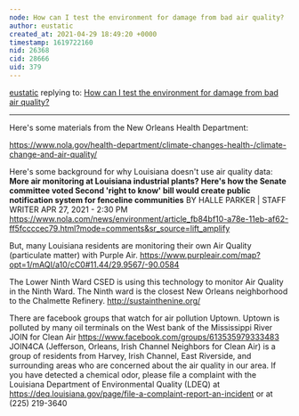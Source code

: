 ```yaml
---
node: How can I test the environment for damage from bad air quality?
author: eustatic
created_at: 2021-04-29 18:49:20 +0000
timestamp: 1619722160
nid: 26368
cid: 28666
uid: 379
---
```




[eustatic](../profile/eustatic) replying to: [How can I test the environment for damage from bad air quality?](../notes/damion_jackson/04-27-2021/how-can-i-test-the-environment-for-damage-from-bad-air-quality)

----
Here's some materials from the New Orleans Health Department:

https://www.nola.gov/health-department/climate-changes-health-/climate-change-and-air-quality/

Here's some background for why Louisiana doesn't use air quality data:
**More air monitoring at Louisiana industrial plants? Here's how the Senate committee voted
Second 'right to know' bill would create public notification system for fenceline communities**
BY HALLE PARKER | STAFF WRITER APR 27, 2021 - 2:30 PM
https://www.nola.com/news/environment/article_fb84bf10-a78e-11eb-af62-ff5fccccec79.html?mode=comments&sr_source=lift_amplify

But, many Louisiana residents are monitoring their own Air Quality (particulate matter) with Purple Air. 
https://www.purpleair.com/map?opt=1/mAQI/a10/cC0#11.44/29.9567/-90.0584

 The Lower Ninth Ward CSED is using this technology to monitor Air Quality in the Ninth Ward. The Ninth ward is the closest New Orleans neighborhood to the Chalmette Refinery.
http://sustainthenine.org/

There are facebook groups that watch for air pollution Uptown.  Uptown is polluted by many oil terminals on the West bank of the Mississippi River
JOIN for Clean Air
https://www.facebook.com/groups/613535979333483
JOIN4CA (Jefferson, Orleans, Irish Channel Neighbors for Clean Air) is a group of residents from Harvey, Irish Channel, East Riverside, and surrounding areas who are concerned about the air quality in our area.
If you have detected a chemical odor, please file a complaint with the Louisiana Department of Environmental Quality (LDEQ) at https://deq.louisiana.gov/page/file-a-complaint-report-an-incident or at (225) 219-3640
